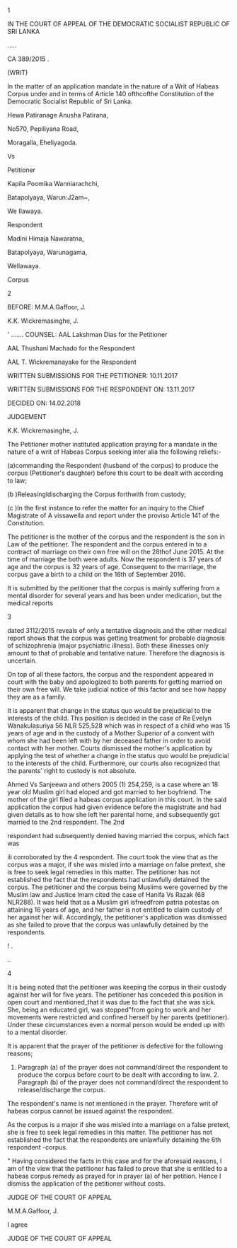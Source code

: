 1

IN THE COURT OF APPEAL OF THE DEMOCRATIC SOCIALIST REPUBLIC OF SRI LANKA

.....

CA 389/2015 .

(WRIT)

In the matter of an application mandate in the nature of a Writ of Habeas Corpus under and in terms of Article 140 ofthcofthe Constitution of the Democratic Socialist Republic of Sri Lanka.

Hewa Patiranage Anusha Patirana,

No570, Pepiliyana Road,

Moragalla, Eheliyagoda.

Vs

Petitioner

Kapila Poomika Wanniarachchi,

Batapolyaya, Warun:J2am~,

We IIawaya.

Respondent

Madini Himaja Nawaratna,

Batapolyaya, Warunagama,

Wellawaya.

Corpus

2

BEFORE: M.M.A.Gaffoor, J.

K.K. Wickremasinghe, J.

' ....... COUNSEL: AAL Lakshman Dias for the Petitioner

AAL Thushani Machado for the Respondent

AAL T. Wickremanayake for the Respondent

WRITTEN SUBMISSIONS FOR THE PETITIONER: 10.11.2017

WRITTEN SUBMISSIONS FOR THE RESPONDENT ON: 13.11.2017

DECIDED ON: 14.02.2018

JUDGEMENT

K.K. Wickremasinghe, J.

The Petitioner mother instituted application praying for a mandate in the nature of a writ of Habeas Corpus seeking inter alia the following reliefs:-

(a)commanding the Respondent (husband of the corpus) to produce the corpus (Petitioner's daughter) before this court to be dealt with according to law;

(b )Releasingldischarging the Corpus forthwith from custody;

(c )In the first instance to refer the matter for an inquiry to the Chief Magistrate of A vissawella and report under the proviso Article 141 of the Constitution.

The petitioner is the mother of the corpus and the respondent is the son in Law of the petitioner. The respondent and the corpus entered in to a contract of marriage on their own free will on the 28thof June 2015. At the time of marriage the both were adults. Now the respondent is 37 years of age and the corpus is 32 years of age. Consequent to the marriage, the corpus gave a birth to a child on the 16th of September 2016.

It is submitted by the petitioner that the corpus is mainly suffering from a mental disorder for several years and has been under medication, but the medical reports

3

dated 3112/2015 reveals of only a tentative diagnosis and the other medical report shows that the corpus was getting treatment for probable diagnosis of schizophrenia (major psychiatric illness). Both these illnesses only amount to that of probable and tentative nature. Therefore the diagnosis is uncertain.

On top of all these factors, the corpus and the respondent appeared in court with the baby and apologized to both parents for getting married on their own free will. We take judicial notice of this factor and see how happy they are as a family.

It is apparent that change in the status quo would be prejudicial to the interests of the child. This position is decided in the case of Re Evelyn Wanakulasuriya 56 NLR 525,528 which was in respect of a child who was 15 years of age and in the custody of a Mother Superior of a convent with whom she had been left with by her deceased father in order to avoid contact with her mother. Courts dismissed the mother's application by applying the test of whether a change in the status quo would be prejudicial to the interests of the child. Furthermore, our courts also recognized that the parents' right to custody is not absolute.

Ahmed Vs Sanjeewa and others 2005 (1) 254,259, is a case where an 18 year old Muslim girl had eloped and got married to her boyfriend. The mother of the girl filed a habeas corpus application in this court. In the said application the corpus had given evidence before the magistrate and had given details as to how she left her parental home, and subsequently got married to the 2nd respondent. The 2nd

respondent had subsequently denied having married the corpus, which fact was

ili corroborated by the 4 respondent. The court took the view that as the corpus was a major, if she was misled into a marriage on false pretext, she is free to seek legal remedies in this matter. The petitioner has not established the fact that the respondents had unlawfully detained the corpus. The petitioner and the corpus being Muslims were governed by the Muslim law and Justice Imam cited the case of Hanifa Vs Razak (68 NLR288). It was held that as a Muslim girl isfreedfrom patria potestas on attaining 16 years of age, and her father is not entitled to claim custody of her against her will. Accordingly, the petitioner's application was dismissed as she failed to prove that the corpus was unlawfully detained by the respondents.

! .

..

4

It is being noted that the petitioner was keeping the corpus in their custody against her will for five years. The petitioner has conceded this position in open court and mentioned_that it was due to the fact that she was sick. She, being an educated girl, was stopped"from going to work and her movements were restricted and confined herself by her parents (petitioner). Under these circumstances even a normal person would be ended up with to a mental disorder.

It is apparent that the prayer of the petitioner is defective for the following reasons;

1. Paragraph (a) of the prayer does not command/direct the respondent to produce the corpus before court to be dealt with according to law. 2. Paragraph (b) of the prayer does not command/direct the respondent to release/discharge the corpus.

The respondent's name is not mentioned in the prayer. Therefore writ of habeas corpus cannot be issued against the respondent.

As the corpus is a major if she was misled into a marriage on a false pretext, she is free to seek legal remedies in this matter. The petitioner has not established the fact that the respondents are unlawfully detaining the 6th respondent -corpus.

" Having considered the facts in this case and for the aforesaid reasons, I am of the view that the petitioner has failed to prove that she is entitled to a habeas corpus remedy as prayed for in prayer (a) of her petition. Hence I dismiss the application of the petitioner without costs.

JUDGE OF THE COURT OF APPEAL

M.M.A.Gaffoor, J.

I agree

JUDGE OF THE COURT OF APPEAL